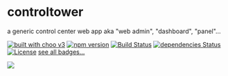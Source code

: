 # controltower
a generic control center web app aka "web admin", "dashboard", "panel"…

[![built with choo v3](https://img.shields.io/badge/built%20with%20choo-v3-ffc3e4.svg?style=flat-square)](https://github.com/yoshuawuyts/choo)
[![npm version](https://badge.fury.io/js/controltower.svg)](https://badge.fury.io/js/controltower)
[![Build Status](https://travis-ci.org/fczuardi/controltower.svg?branch=master)](https://travis-ci.org/fczuardi/controltower)
[![dependencies Status](https://david-dm.org/fczuardi/controltower/status.svg)](https://david-dm.org/fczuardi/controltower)
[![License](https://img.shields.io/badge/license-AGPL-lightgrey.svg)][license]
[see all badges…][badges]

<a href="https://openclipart.org/detail/216736/airport-control-tower"><img src="https://openclipart.org/download/216736/airport-control-tower.svg" /></a>

[badges]: https://github.com/fczuardi/controltower/blob/master/badges.md
[license]: https://github.com/fczuardi/controltower/blob/master/LICENSE
